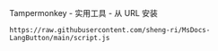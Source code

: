 Tampermonkey - 实用工具 - 从 URL 安装

```https://raw.githubusercontent.com/sheng-ri/MsDocs-LangButton/main/script.js```
